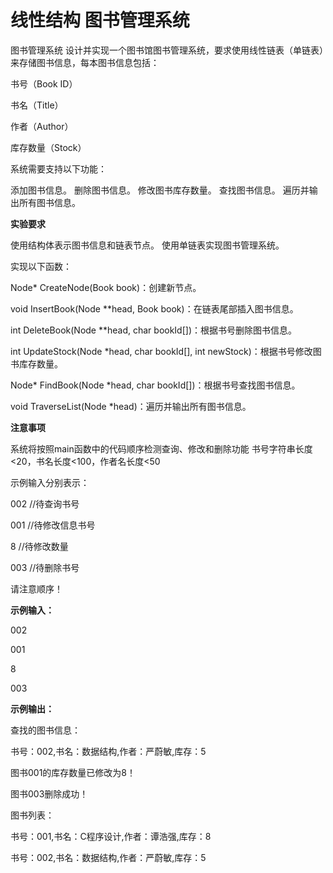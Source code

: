 # 线性结构 图书管理系统

图书管理系统
设计并实现一个图书馆图书管理系统，要求使用线性链表（单链表）来存储图书信息，每本图书信息包括：

书号（Book ID）

书名（Title）

作者（Author）

库存数量（Stock）

系统需要支持以下功能：

添加图书信息。
删除图书信息。
修改图书库存数量。
查找图书信息。
遍历并输出所有图书信息。

**实验要求**

使用结构体表示图书信息和链表节点。
使用单链表实现图书管理系统。

实现以下函数：

Node* CreateNode(Book book)：创建新节点。

void InsertBook(Node **head, Book book)：在链表尾部插入图书信息。

int DeleteBook(Node **head, char bookId[])：根据书号删除图书信息。

int UpdateStock(Node *head, char bookId[], int newStock)：根据书号修改图书库存数量。

Node* FindBook(Node *head, char bookId[])：根据书号查找图书信息。

void TraverseList(Node *head)：遍历并输出所有图书信息。

**注意事项**

系统将按照main函数中的代码顺序检测查询、修改和删除功能
书号字符串长度<20，书名长度<100，作者名长度<50

示例输入分别表示：

002 //待查询书号

001 //待修改信息书号

8 //待修改数量

003 //待删除书号

请注意顺序！

**示例输入：**

002

001

8

003

**示例输出：**

查找的图书信息：

书号：002,书名：数据结构,作者：严蔚敏,库存：5

图书001的库存数量已修改为8！

图书003删除成功！

图书列表：

书号：001,书名：C程序设计,作者：谭浩强,库存：8

书号：002,书名：数据结构,作者：严蔚敏,库存：5
